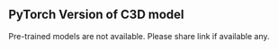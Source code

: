 ## PyTorch Version of C3D model 

Pre-trained models are not available. Please share link if available any.
